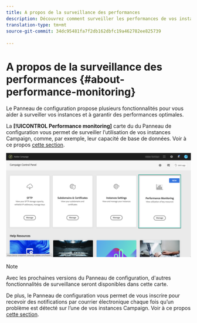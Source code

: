 ```yaml
---
title: A propos de la surveillance des performances
description: Découvrez comment surveiller les performances de vos instances dans le Panneau de configuration
translation-type: tm+mt
source-git-commit: 34dc95481fa7f2db162dbfc19a462782ee825739

---
```



# A propos de la surveillance des performances {#about-performance-monitoring}

Le Panneau de configuration propose plusieurs fonctionnalités pour vous aider à surveiller vos instances et à garantir des performances optimales.

La **[!UICONTROL Performance monitoring]** carte du du Panneau de configuration vous permet de surveiller l’utilisation de vos instances Campaign, comme, par exemple, leur capacité de base de données. Voir à ce propos [cette section](../../performance-monitoring/using/database-monitoring.md).

![](assets/performance_card.png)

>[!NOTE]
>
>Avec les prochaines versions du Panneau de configuration, d&#39;autres fonctionnalités de surveillance seront disponibles dans cette carte.

De plus, le Panneau de configuration vous permet de vous inscrire pour recevoir des notifications par courrier électronique chaque fois qu’un problème est détecté sur l’une de vos instances Campaign. Voir à ce propos [cette section](../../performance-monitoring/using/email-alerting.md).
